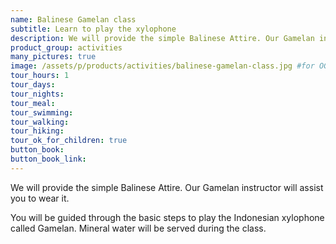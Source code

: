 ```yaml
---
name: Balinese Gamelan class
subtitle: Learn to play the xylophone
description: We will provide the simple Balinese Attire. Our Gamelan instructor will assist you to wear it. You will be guided through the basic steps to play the Indonesian xylophone called Gamelan. Mineral water will be served during the class.
product_group: activities
many_pictures: true
image: /assets/p/products/activities/balinese-gamelan-class.jpg #for OG and twitter cards
tour_hours: 1
tour_days:
tour_nights:
tour_meal:
tour_swimming:
tour_walking:
tour_hiking:
tour_ok_for_children: true
button_book:
button_book_link:
---
```


We will provide the simple Balinese Attire. Our Gamelan instructor will assist you to wear it.

You will be guided through the basic steps to play the Indonesian xylophone called Gamelan. Mineral water will be served during the class.
